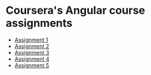 Coursera's Angular course assignments
=====================================

- [Assignment 1](https://vria.github.io/coursera-angular/assignment1/)
- [Assignment 2](https://vria.github.io/coursera-angular/assignment2/)
- [Assignment 3](https://vria.github.io/coursera-angular/assignment3/)
- [Assignment 4](https://vria.github.io/coursera-angular/assignment4/)
- [Assignment 5](https://vria.github.io/coursera-angular/assignment5/)
